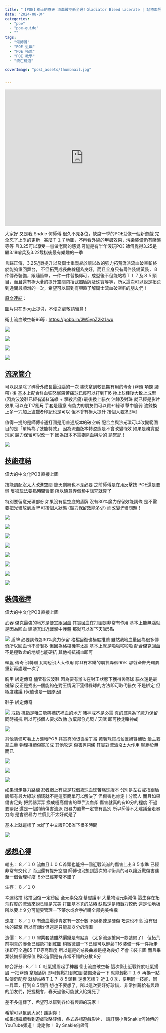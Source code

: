 ```yaml
---
title: "【POE】衛士的春天 流血破空斬全通！Gladiator Bleed Lacerate | 站樁面坦 T17 | 附上替補裝備 | 流亡黯道 遊戲攻略 | Path of Exile"
date: "2024-08-04"
categories:
  - "poe"
  - "poe-guide"
  - ""
tags:
  - "何師傅"
  - "POE 近戰"
  - "POE 拓荒"
  - "POE 教學"
  - "流亡黯道"

coverImage: "post_assets/thumbnail.jpg"


---
```


<!-- Embed -->

<iframe width="100%" height="440" src="https://www.youtube.com/embed/2U8ydUd0Qeo" 
  title="YouTube video player" frameborder="0" allow="accelerometer; autoplay;
  clipboard-write; encrypted-media; gyroscope; picture-in-picture; web-share"
  referrerpolicy="strict-origin-when-cross-origin" allowfullscreen></iframe>


<!-- Context -->

大家好 又是我 Snakie 何師傅
很久不見各位，缺席一季的POE就像一個新遊戲
完全忘了上季的更新，甚麼Ｔ１７地圖，不再看外貌的甲蟲效果，污染裝備仍有賭盤等等
且3.25可以享受一嘗做老闆的感覺
可能是有半年沒玩POE 
師傅覺得3.25是繼3.18哨兵及3.22戰棋後最有樂趣的一季

言歸正傳，3.25近戰提升以及衛士重製終於讓以故的強力拓荒流派流血破空斬終於能夠重回舞台，
不但拓荒成長曲線極為良好，而且全身只有兩件裝備黃裝，８件傳奇裝備，跟隨簡單，一件一件替換即可，成型後不但能站樁Ｔ１７及８５頭目，而且還有極大量的提升空間包括武器盾牌及珠寶等等，所以這次可以說是拓荒到通關最順滑的一次，希望可以幫到有興趣了解衛士流血破空斬的朋友們！



[原文連結](https://snakie002hosifu.blog/3-25-gladi-lacerate)：  

圖片只在Blog上提供，不便之處敬請留意！

衛士流血破空斬96等 : https://pobb.in/3W5ypZ2KtLwu

![](post_assets/P1.PNG)

![](post_assets/P2.PNG)

![](post_assets/P3.PNG)

![](post_assets/P5.PNG)

## <u> 流派簡介 </u>

可以說是除了碎骨外成長最沒腦的一次
盡快拿到較長期有用的傳奇 (斧頭 項鍊 腰帶) 後
基本上配合鮮血狂怒擊殺苦痛球已經可以打到T16
換上球鞋後大致上成型 (因為波波鞋已經有滿紅滿綠 + 擊殺苦痛)
最後換上貓衣 油鍊及對珠
就已經是影片效果 可以在T17亂玩
手套是隨意 有能力的朋友們可以買+1綠球 擊中脆弱
油鍊換上多一咒加上盜獵者印記也是可以
但不會有極大提升 按個人要求即可

值得一提的是師傅普通打圖是用普通版本的破空斬
配合血與沙光環可以改變範圍
目的是「單純為了技能特效」
因為流血版本轉姿態是不會改變特效
如果是務實型玩家 魔力保留可以改一下
因為跟本不需要開血與沙的
請緊記！


![](post_assets/2024-08-04%2023-10-55.mp4_snapshot_03.48.473.jpg)
<!-- Subtitle1 -->
## <u> 技能連結 </u>

偉大的中文化POB 直接上圖

技能調配沒太大改進空間
旋天劍舞也不是必要 之前師傅是在用反擊技
POE還是要懶 隻狼玩法要點時間習慣
所以隨意弄個擊中詛咒就算了

特別要留意光環部份
如果沒有星空底的盾牌 沒有30%魔力保留效能詞條
是不需要把光環放到盾牌
可按個人狀態 (魔力保留效能多少) 而改變光環問題！


![](post_assets/S1.png)  

![](post_assets/S2.png)  

![](post_assets/S3.png)  

![](post_assets/S4.png)  

![](post_assets/S5.png)  

![](post_assets/S6.png)  


![](post_assets/N1.PNG)

![](post_assets/E1.PNG)
<!-- Subtitle2 -->
## <u> 裝備選擇 </u>

偉大的中文化POB 直接上圖

武器
傑克最強的地方是便宜跟回血
其實回血在打圖是非常有作用
基本上能無腦就是因為回血
建議瓦出近戰擊中護體 
那就可以省下天賦5點

![](post_assets/E2.PNG)
盾牌
必要詞條為30%魔力保留
格檔回復也極度推薦
雖然我地血量因為很多傳奇所以回血也不會很多
但因為格檔機率太高 基本上就是啪啪啪啪啪
配合傑克回血不是極致命的地版也能硬抗
其他補抗補血即可

頭盔
傳奇 沒特別
瓦詞也沒太大作用 
除非有本錢的朋友弄個90%
那就全部光環要重新再處理一次了

胸甲
綁定傳奇
儘管有波波鞋 因為要有辦法在對王狀態下獲得苦痛球
貓衣還是最優解
反正是找出一個能夠在對王情況下獲得綠球的方法即可取代貓衣
不是綁定 但極度建議 (保值也是一個原因)

鞋子
綁定傳奇

![](post_assets/E3.PNG)
戒指
抗指是唯三能夠補抗補血的地方
賭神戒不是必需 真的單純為了魔力保留同時補抗
所以可按個人要求改動
放棄部份光環 / 天賦 即可換走賭神戒

![](post_assets/E4.PNG)

其他裝備可看上方連結POB
其實真的很直接了當
黃裝珠寶找位置補智補敏
最主要拿血量 物理持續傷害加成
其他攻速 傷害等詞條
其實對流派沒太大作用 聊勝於無而已

![](post_assets/E5.PNG)

![](post_assets/E6.PNG)

![](post_assets/N2.PNG)

如果想走暴力路線
忍者網上有些是12個綠球血球苦痛球版本
分別是左右戒指跟盾牌都有最大綠球
價錢就不是這麼簡單可以解決了
但傷害也肯定十分驚人
而且如果傷害足夠 把武器弄弄
換成極高傷害的單手流血斧
傷害就真的有10分的程度
不過 要緊記
還是一個持續傷害流派 跟暴力直擊一定會有區別
所以師傅不太建議全走暴力向 
是會很暴力
性價比不太好就是了

基本上就這樣了
太好了中文版POB省下很多時間

  
![](post_assets/2024-08-04%2023-10-55.mp4_snapshot_03.48.473.jpg)  
<!-- Subtitle3 -->
## <u> 感想心得 </u>

輸出：８／１０
流血且１０Ｃ斧頭也能把一個近戰流派的傷害上出８５水準
已經非常有交代了 而且還有提升空間
師傅也沒想到這次的平衡真的可以讓近戰傷害達至一個合理程度
８分已經非常不錯了

生存：８／１０

幸運格擋 格擋回復 一定秒回 全元素免疫 基礎護甲 大量物理元素減傷
這生存在拓荒程度的流派來說已經是完美 打圖基本真的站樁 
缺點還是續戰力較低 還是怕地板 所以要上９分可能要管理一下藥水或合手祈禱全部完美格檔

速度：８／１０
有流血爆炸肯定有一定分數 不過移速是硬傷
攻速也不高 沒有很快的躍擊 所以有爆炸但還是只能拿８分的清圖

造價：８／１０
畢業套裝雖然價錢是有點貴 （太多流派搶同一款裝備了）
但拓荒前期真的湊合已經能打到紅圖
稍微微調一下已經可以輕鬆T16
裝備一件一件換走後即可全通85 T17等高難度
所以這是的成長曲線是極為良好
不會卡裝卡圖 而且畢業裝備都很保值
所以造價是有非常不錯的分數 8分

綜合評分: ８／１０ 吐氣揚眉起手神器 衛士流血破空斬
這次衛士近戰終於吐氣揚眉
一把斧頭 拿起盾牌 即可輕鬆打到紅圖
裝備湊合一下 就能輕鬆Ｔ１６
再換一點點傳奇配套 就黎站樁Ｔ１７ ８５頭目
還想怎樣？
近１０季，要用同一技能，同一昇華，打到８５頭目
想也不要想了，所以這次要好好珍惜，
非常推薦給有興趣的朋友們，把握機會，春天過後可能就入給燒死了

差不多這樣了，希望可以幫到各位有興趣的玩家！

希望可以幫到大家！謝謝你！	
如果想繼續看到遊戲攻略評價，各式各樣遊戲影片，
請訂閱小弟Snakie何師傅的YouTube頻道！
謝謝你！
By Snakie何師傅

  


